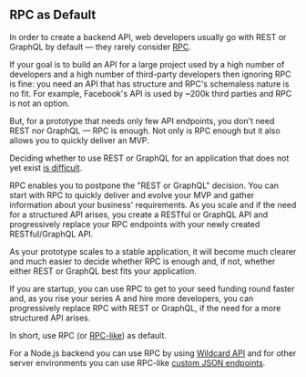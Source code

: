 ## RPC as Default

In order to create a backend API,
web developers
usually go with REST or GraphQL by default &mdash;
they rarely consider
[RPC](/docs/what-is-rpc.md#what-is-rpc).

If your goal is to build an API
for a large project used by a high number of developers and a high number of third-party developers
then ignoring RPC is fine:
you need an API that has structure and RPC's schemaless nature is no fit.
For example, Facebook's API is used by ~200k third parties and RPC is not an option.

But,
for a prototype that needs only few API endpoints,
you don't need REST nor GraphQL &mdash; RPC is enough.
Not only is RPC enough but it also allows you to quickly deliver an MVP.

Deciding whether to use REST or GraphQL for an application that does not yet exist [is difficult](/docs/blog/rest-or-graphql.md#rest-or-graphql-a-simple-answer).

RPC enables you to postpone the "REST or GraphQL" decision.
You can start with RPC to
quickly deliver and evolve your MVP and
gather information about your business' requirements.
As you scale and if the need for a structured API arises,
you create a RESTful or GraphQL API
and progressively replace your RPC endpoints with your newly created RESTful/GraphQL API.

As your prototype scales to a stable application,
it will become much clearer and much easier to decide
whether RPC is enough and,
if not,
whether either REST or GraphQL best fits your application.

If you are startup,
you can use RPC to
get to your seed funding round faster
and,
as you rise your series A and hire more developers,
you can progressively replace RPC with REST or GraphQL,
if the need for a more structured API arises.

In short,
use RPC
(or [RPC-like](/docs/blog/rest-rpc.md#rpc-like))
as default.

For a Node.js backend you can use RPC by using
[Wildcard API](https://github.com/reframejs/wildcard-api#readme)
and for other server environments
you can use RPC-like [custom JSON endpoints](/docs/blog/rest-rpc.md#custom-json-endpoints).


